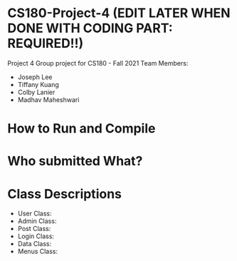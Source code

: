 # CS180-Project-4 (EDIT LATER WHEN DONE WITH CODING PART: REQUIRED!!)
Project 4 Group project for CS180 - Fall 2021 Team
Members:
- Joseph Lee
- Tiffany Kuang
- Colby Lanier
- Madhav Maheshwari

# How to Run and Compile

# Who submitted What?

# Class Descriptions

- User Class:
- Admin Class:
- Post Class:
- Login Class:
- Data Class:
- Menus Class:

